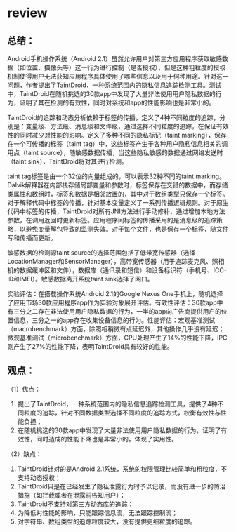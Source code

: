# review

## 总结：

Android手机操作系统（Android 2.1）虽然允许用户对第三方应用程序获取敏感数据（如位置、摄像头等）这一行为进行控制（是否授权），但是这种粗粒度的授权机制使得用户无法获知应用程序具体使用了哪些信息以及用于何种用途。针对这一问题，作者提出了TaintDroid，一种系统范围内的隐私信息追踪检测工具。测试中，TaintDroid在随机挑选的30款app中发现了大量非法使用用户隐私数据的行为，证明了其在检测的有效性，同时对系统和app的性能影响也是非常小的。

TaintDroid的追踪和动态分析依赖于标签的传播，定义了4种不同粒度的追踪，分别是：变量级、方法级、消息级和文件级，通过选择不同粒度的追踪，在保证有效性的同时减少对性能的影响。定义了多种不同的隐私标记（taint marking），保存在一个可传播的标签（taint tag）中，这些标签产生于各种用户隐私信息相关的调用点（taint source），随敏感数据传播，当这些隐私敏感的数据通过网络发送时（taint sink），TaintDroid将对其进行检测。

taint tag标签是由一个32位的向量组成的，可以表示32种不同的taint marking。Dalvik解释器在内部栈存储局部变量和参数时，标签保存在交错的数据中，而存储类属性和数组时，标签和数据是相邻放置的，其中对于数组类型只保存一个标签。对于解释代码中标签的传播，针对基本变量定义了一系列传播逻辑规则。对于原生代码中标签的传播，TaintDroid对所有JNI方法进行手动修补，通过增加本地方法参数，在调用返回时更新标签。应用程序间标签的传播采用的是消息级的追踪策略，以避免变量解包导致的监测失效。对于每个文件，也是保存一个标签，随文件写和传播而更新。

敏感数据的检测源taint source的选择范围包括了低带宽传感器（选择LocationManager和SensorManager），高带宽传感器（用于追踪麦克风、照相机的数据缓冲区和文件），数据库（通讯录和短信）和设备标识符（手机号、ICC-ID和IMEI）。敏感数据离开系统taint sink选择了网口。

实验评估：在搭载操作系统Android 2.1的Google Nexus One手机上，随机选择了应用市场30款应用程序app作为实验对象展开评估。有效性评估：30款app中有三分之二存在非法使用用户隐私数据的行为，一半的app向广告商提供用户的位置信息，三分之一的app存在收集设备信息的行为。性能评估：宏观基准测试（macrobenchmark）方面，除照相稍微有点延迟外，其他操作几乎没有延迟；微观基准测试（microbenchmark）方面，CPU处理产生了14%的性能下降，IPC则产生了27%的性能下降，表明TaintDroid具有较好的性能。

## 观点：

（1）优点：

1. 提出了TaintDroid，一种系统范围内的隐私信息追踪检测工具，提供了4种不同粒度的追踪，针对不同数据类型选择不同粒度的追踪方式，权衡有效性与性能负担；
2. 在随机挑选的30款app中发现了大量非法使用用户隐私数据的行为，证明了有效性，同时造成的性能下降也是非常小的，体现了实用性。

（2）缺点：

1. TaintDroid针对的是Android 2.1系统，系统的权限管理比较简单和粗粒度，不支持动态授权；
2. TaintDroid只是在已经发生了隐私泄露行为时予以记录，而没有进一步的防治措施（如拦截或者在泄露前告知用户）；
3. TaintDroid不支持对第三方动态库的追踪；
4. 为降低对性能的影响，只能跟踪信息流，无法跟踪控制流；
5. 对字符串、数组类型的追踪粒度较大，没有提供更细粒度的追踪。
